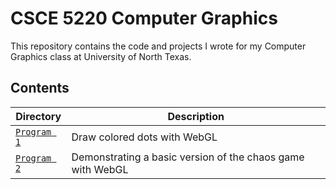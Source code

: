 # CSCE 5220 Computer Graphics
This repository contains the code and projects I wrote for my Computer Graphics class at University of North Texas.

## Contents

| Directory | Description |
| --- | --- |
| [`Program 1`](/Program%201/ColoredPoints.html) | Draw colored dots with WebGL |
| [`Program 2`](/Program%202/ChaosGame.html) | Demonstrating a basic version of the chaos game with WebGL |